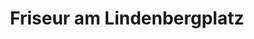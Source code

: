 ---
title: "Friseur am Lindenbergplatz"
url: /braunschweig/friseur-am-lindenbergplatz/
shop: Friseur
---